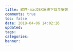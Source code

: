 ```yaml
---
title: 软件-macOSX系统下载与安装
comments: true
toc: false
date: 2018-04-06 14:02:26
updated:
tags:
categories:
banner: 
---
```



